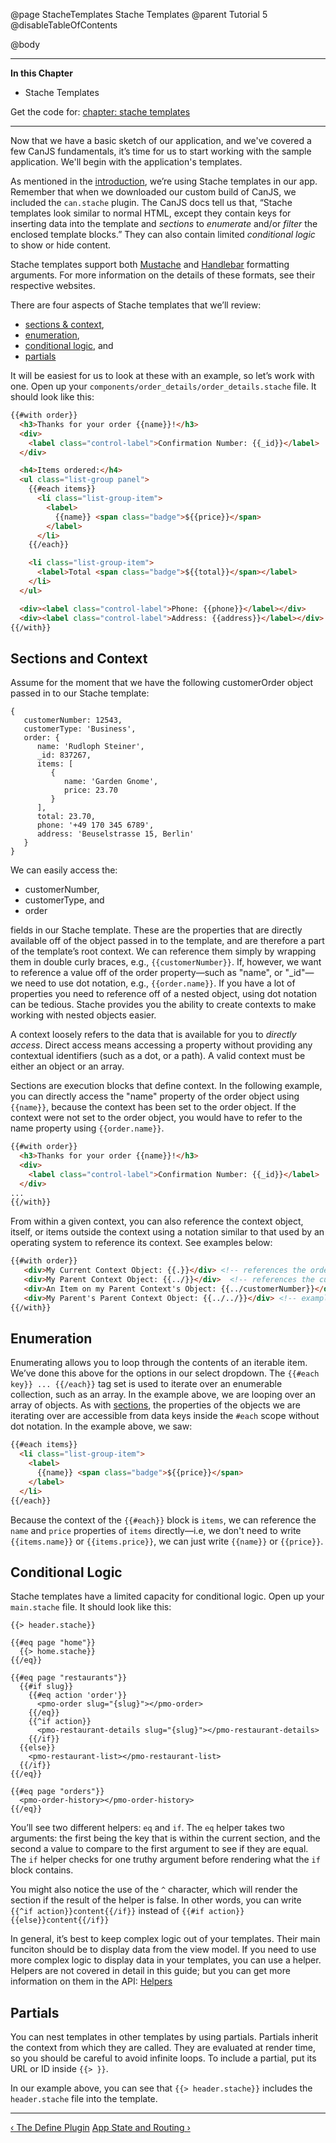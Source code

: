 @page StacheTemplates Stache Templates
@parent Tutorial 5
@disableTableOfContents

@body

<div class="getting-started">

- - - -
**In this Chapter**
 - Stache Templates

Get the code for: [chapter: stache templates](https://github.com/bitovi/canjs/blob/minor/guides/examples/PlaceMyOrder/ch-2_canjs-getting-started.zip?raw=true)

- - -

Now that we have a basic sketch of our application, and we've covered a few CanJS fundamentals,
it’s time for us to start working with the sample application. We'll begin with the
application's templates.

As mentioned in the [introduction](/guides/Tutorial.html), we’re using Stache templates in
our app. Remember that when we downloaded our custom build of CanJS, we
included the `can.stache` plugin. The CanJS docs tell us that,
“Stache templates look similar to normal HTML, except they contain keys for
inserting data into the template and *sections* to *enumerate* and/or *filter*
the enclosed template blocks.” They can also contain limited *conditional
logic* to show or hide content.

Stache templates support both [Mustache](https://github.com/janl/mustache.js/)
and [Handlebar](http://handlebarsjs.com/) formatting arguments. For more
information on the details of these formats, see their respective websites.

There are four aspects of Stache templates that we’ll review:

- [sections & context](#context),
- [enumeration](#enumeration),
- [conditional logic](#conditionallogic), and
- [partials](#partials)

It will be easiest for us to look at these with an example, so let’s work with
one. Open up your `components/order_details/order_details.stache` file.
It should look like this:


```html
{{#with order}}
  <h3>Thanks for your order {{name}}!</h3>
  <div>
  	<label class="control-label">Confirmation Number: {{_id}}</label>
  </div>

  <h4>Items ordered:</h4>
  <ul class="list-group panel">
    {{#each items}}
      <li class="list-group-item">
        <label>
          {{name}} <span class="badge">${{price}}</span>
        </label>
      </li>
    {{/each}}

    <li class="list-group-item">
      <label>Total <span class="badge">${{total}}</span></label>
    </li>
  </ul>

  <div><label class="control-label">Phone: {{phone}}</label></div>
  <div><label class="control-label">Address: {{address}}</label></div>
{{/with}}
```

<a name="context"></a>
## Sections and Context
Assume for the moment that we have the following customerOrder object passed in to our Stache template:

```
{
   customerNumber: 12543,
   customerType: 'Business',
   order: {
      name: 'Rudloph Steiner',
      _id: 837267,
      items: [
         {
            name: 'Garden Gnome',
            price: 23.70
         }
      ],
      total: 23.70,
      phone: '+49 170 345 6789',
      address: 'Beuselstrasse 15, Berlin'
   }
}
```
We can easily access the:

- customerNumber,
- customerType, and
- order

fields in our Stache template. These are the properties that are 
directly available off of the object passed in to the template, and are therefore
a part of the template’s root context. We can reference them simply by wrapping
them in double curly braces, e.g., `{{customerNumber}}`. If, however, we 
want to reference a value off of the order property&mdash;such as "name", or "_id"&mdash;we 
need to use dot notation, e.g., `{{order.name}}`. If you have a lot of properties
you need to reference off of a nested object, using dot notation can be tedious. 
Stache provides you the ability to create contexts to make working with nested objects
easier.

A context loosely refers to the data that is available for you to 
_directly access_. Direct access means accessing a property without
providing any contextual identifiers (such as a dot, or a path). A valid context must be 
either an object or an array. 

Sections are execution blocks that define context. In the following example, 
you can directly access the "name" property of the order object using `{{name}}`, because the context 
has been set to the order object. If the context were not set to the order object, you would have to 
refer to the name property using `{{order.name}}`.

```html
{{#with order}}
  <h3>Thanks for your order {{name}}!</h3>
  <div>
  	<label class="control-label">Confirmation Number: {{_id}}</label>
  </div>
...
{{/with}}
```

From within a given context, you can also reference the context object, itself, or items outside the
context using a notation similar to that used by an operating system to reference its context. 
See examples below:

```html
{{#with order}}
   <div>My Current Context Object: {{.}}</div> <!-- references the order object-->
   <div>My Parent Context Object: {{../}}</div>  <!-- references the customerOrder object--> 
   <div>An Item on my Parent Context's Object: {{../customerNumber}}</div>
   <div>My Parent's Parent Context Object: {{../../}}</div> <!-- example of how you might access the parent of a parent -->
{{/with}}
```

<a name="enumeration"></a>
## Enumeration
Enumerating allows you to loop through the contents of an iterable item. We’ve done this above for
the options in our select dropdown. The `{{#each key}} ... {{/each}}` tag set
is used to iterate over an enumerable collection, such as an array. In the
example above, we are looping over an array of objects. As with [sections](#sections),
the properties of the objects we are iterating over are accessible
from data keys inside the `#each` scope without dot notation. In the example
above, we saw:

```html
{{#each items}}
  <li class="list-group-item">
	<label>
	  {{name}} <span class="badge">${{price}}</span>
	</label>
  </li>
{{/each}}
```

Because the context of the `{{#each}}` block is `items`, we can reference
the `name` and `price` properties of `items` directly&mdash;i.e, we don't need to
write `{{items.name}}` or `{{items.price}}`, we can just write `{{name}}` or `{{price}}`.

<a name="conditionallogic"></a>
## Conditional Logic
Stache templates have a limited capacity for conditional logic. Open up your
`main.stache` file. It should look like this:

```
{{> header.stache}}

{{#eq page "home"}}
  {{> home.stache}}
{{/eq}}

{{#eq page "restaurants"}}
  {{#if slug}}
    {{#eq action 'order'}}
      <pmo-order slug="{slug}"></pmo-order>
    {{/eq}}
    {{^if action}}
      <pmo-restaurant-details slug="{slug}"></pmo-restaurant-details>
    {{/if}}
  {{else}}
    <pmo-restaurant-list></pmo-restaurant-list>
  {{/if}}
{{/eq}}

{{#eq page "orders"}}
  <pmo-order-history></pmo-order-history>
{{/eq}}
```

You’ll see two different helpers: `eq` and `if`. The `eq` helper takes two
arguments: the first being the key that is within the current section, and
the second a value to compare to the first argument to see if they are equal.
The `if` helper checks for one truthy argument before rendering what the
`if` block contains.

You might also notice the use of the `^` character, which will render the
section if the result of the helper is false. In other words, you can write
`{{^if action}}content{{/if}}` instead of `{{#if action}}{{else}}content{{/if}}`

In general, it’s best to keep complex logic out of your templates. Their main funciton
should be to display data from the view model. If you need to use more complex logic 
to display data in your templates, you can use a helper. Helpers are not covered in detail 
in this guide; but you can get more information on them in the API: [Helpers](../docs/can.Component.prototype.helpers.html)

<a name="partials"></a>
## Partials
You can nest templates in other templates by using partials. Partials inherit
the context from which they are called. They are evaluated at render time, so you
should be careful to avoid infinite loops. To include a partial, put its URL or
ID inside `{{> }}`.

In our example above, you can see that `{{> header.stache}}` includes the
`header.stache` file into the template.

- - -

<span class="pull-left">[&lsaquo; The Define Plugin](TheDefinePlugin.html)</span>
<span class="pull-right">[App State and Routing &rsaquo;](AppStateAndRouting.html)</span>

</div>
